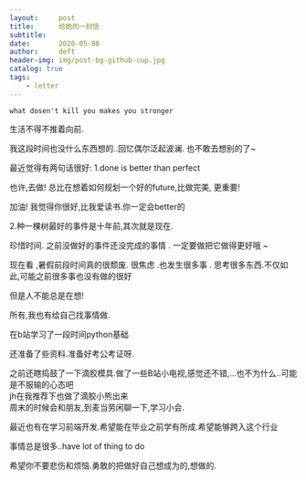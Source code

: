 ```yaml
---
layout:     post
title:      给她的一封信
subtitle:  
date:       2020-05-08
author:     deft
header-img: img/post-bg-github-cup.jpg
catalog: true
tags:
    - letter
---
```


`what dosen't kill you makes you stronger`  

生活不得不推着向前.

我这段时间也没什么东西想的..回忆偶尔泛起波澜.  也不敢去想别的了~

最近觉得有两句话很好:
1.done is better than perfect  

也许,去做! 总比在想着如何规划一个好的future,比做完美, 更重要!  

加油! 我觉得你很好,比我爱读书.你一定会better的

2.种一棵树最好的事件是十年前,其次就是现在.  

珍惜时间. 之前没做好的事件还没完成的事情 . 一定要做把它做得更好哦  ~


现在看 ,暑假前段时间真的很颓废. 很焦虑 .也发生很多事 . 思考很多东西.不仅如此,可能之前很多事也没有做的很好   

但是人不能总是在想!  

所有,我也有给自己找事情做.  

在b站学习了一段时间python基础

还准备了些资料.准备好考公考证呀.  

之前还瞎捣鼓了一下滴胶模具.做了一些B站小电视,感觉还不错,...也不为什么..可能是不服输的心态吧  
jh在我推荐下也做了滴胶小熊出来  
周末的时候会和朋友,到麦当劳闲聊一下,学习小会.  

最近也有在学习前端开发.希望能在毕业之前学有所成.希望能够跨入这个行业  

事情总是很多..have lot of thing to do  

希望你不要悲伤和烦恼.勇敢的把做好自己想成为的,想做的.

